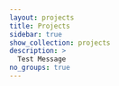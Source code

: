 ```yaml
---
layout: projects
title: Projects
sidebar: true
show_collection: projects
description: >
  Test Message
no_groups: true
---
```

